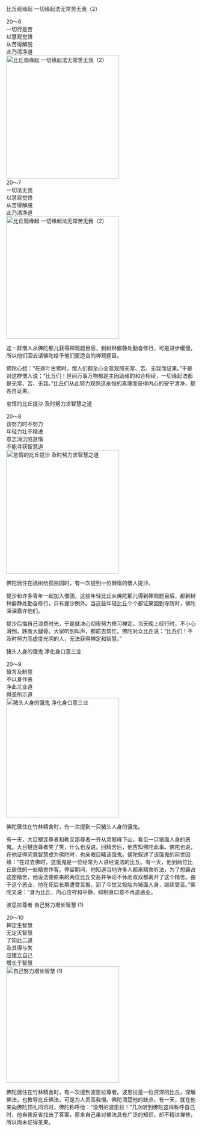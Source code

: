 比丘观缘起 一切缘起法无常苦无我（2）

<div class="e2">
<div>
20～6<br>
 一切行是苦<br>
 以慧观觉悟<br>
 从苦得解脱<br>
 此乃清净道
</div>
<img src="images/fjj-76-1.jpg" width="300" height="328" alt="比丘观缘起 一切缘起法无常苦无我（2）"/>
</div>

<div class="e2">
<div>
20～7<br>
 一切法无我<br>
 以慧观觉悟<br>
 从苦得解脱<br>
 此乃清净道
</div>
<img src="images/fjj-76-2.jpg" width="300" height="326" alt="比丘观缘起 一切缘起法无常苦无我（2）"/>
</div>

这一群僧人从佛陀那儿获得禅观题目后，到树林僻静处勤奋修行，可是进步缓慢，所以他们回去请佛陀给予他们更适合的禅观题目。

佛陀心想：“在迦叶古佛时，僧人们都全心全意观照无常、苦、无我而证果。”于是对这群僧人说：“比丘们！世间万事万物都是主因助缘的和合相续，一切缘起法都是无常、苦、无我。”比丘们从此努力观照这永恒的真理而获得内心的安宁清净，都各自证果。

怠惰的比丘提沙 及时努力求智慧之道

<div class="e2">
<div>
20～8<br>
 该努力时不努力<br>
 年轻力壮不精进<br>
 意志消沉陷怠惰<br>
 不能寻获智慧道
</div>
<img src="images/fjj-76-3.jpg" width="300" height="329" alt="怠惰的比丘提沙 及时努力求智慧之道"/>
</div>

佛陀居住在祇树给孤独园时，有一次提到一位懒惰的僧人提沙。

提沙和许多青年一起加入僧团，这些年轻比丘从佛陀那儿得到禅观题目后，都到树林僻静处勤奋修行，只有提沙例外。当这些年轻比丘个个都证果回到寺院时，佛陀深深嘉许他们。

提沙后悔自己浪费时光，于是就决心彻夜努力修习禅定。当天晚上经行时，不小心滑倒，跌断大腿骨。大家听到叫声，都前去帮忙。佛陀对众比丘说：“比丘们！不及时努力而虚度光阴的人，无法获得禅定和智慧。”

猪头人身的饿鬼 净化身口意三业

<div class="e2">
<div>
20～9<br>
 慎言及制意<br>
 不以身作恶<br>
 净此三业道<br>
 得圣所示道
</div>
<img src="images/fjj-76-4.jpg" width="300" height="318" alt="猪头人身的饿鬼 净化身口意三业"/>
</div>

佛陀居住在竹林精舍时，有一次提到一只猪头人身的饿鬼。

有一天，大目犍连尊者和勒叉那尊者一齐从灵鹫峰下山，看见一只猪面人身的恶鬼。大目犍连尊者笑了笑，什么也没说。回精舍后，他告知佛陀此事。佛陀也说，在他证得究竟智慧成为佛陀时，也亲眼目睹该饿鬼。佛陀叙述了该饿鬼的前世因缘：“在过去佛时，这饿鬼是一位经常为人讲经说法的比丘。有一天，他到两位比丘居住的一处精舍作客。停留期间，他知道当地许多人都来精舍听法，为了想霸占这座精舍，他设法使原来的两位比丘交恶并争论不休而双双都离开了这个精舍。由于这个恶业，他在死后长期遭受苦报，到了今世又投胎为猪面人身，继续受苦。”佛陀又说：“身为比丘，内心应祥和平静，抑制身口意不再造恶业。

波思拉尊者 自己努力增长智慧 (1)

<div class="e2">
<div>
20～10<br>
 禅定生智慧<br>
 无定灭智慧<br>
 了知此二道<br>
 及其得与失<br>
 应建立自己<br>
 增长于智慧
</div>
<img src="images/fjj-76-5.jpg" width="300" height="310" alt="自己努力增长智慧 (1)"/>
</div>

佛陀居住在竹林精舍时，有一次提到波思拉尊者。波思拉是一位资深的比丘，深解佛法，也教导比丘佛法，可是为人贡高我慢。佛陀清楚他的缺点，有一天，就在他来向佛陀顶礼问讯时，佛陀称呼他：“没用的波思拉！”几次听到佛陀这样称呼自己时，他自我反省找出了答案，原来自己虽对佛法具有广泛的知识，却不精进禅修，所以尚未证得圣果。
